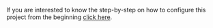 If you are interested to know the step-by-step on how to configure this project from the beginning [click here](https://medium.com/javascript-in-plain-english/host-micro-frontend-4a0a93ca0f2c).
